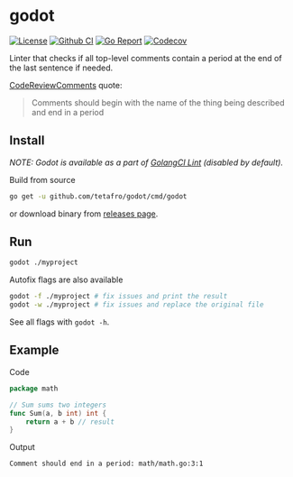 # godot

[![License](http://img.shields.io/badge/license-MIT-green.svg?style=flat)](https://raw.githubusercontent.com/tetafro/godot/master/LICENSE)
[![Github CI](https://img.shields.io/github/workflow/status/tetafro/godot/Test)](https://github.com/tetafro/godot/actions?query=workflow%3ATest)
[![Go Report](https://goreportcard.com/badge/github.com/tetafro/godot)](https://goreportcard.com/report/github.com/tetafro/godot)
[![Codecov](https://codecov.io/gh/tetafro/godot/branch/master/graph/badge.svg)](https://codecov.io/gh/tetafro/godot)

Linter that checks if all top-level comments contain a period at the
end of the last sentence if needed.

[CodeReviewComments](https://github.com/golang/go/wiki/CodeReviewComments#comment-sentences) quote:

> Comments should begin with the name of the thing being described
> and end in a period

## Install

*NOTE: Godot is available as a part of [GolangCI Lint](https://github.com/golangci/golangci-lint)
(disabled by default).*

Build from source

```sh
go get -u github.com/tetafro/godot/cmd/godot
```

or download binary from [releases page](https://github.com/tetafro/godot/releases).

## Run

```sh
godot ./myproject
```

Autofix flags are also available

```sh
godot -f ./myproject # fix issues and print the result
godot -w ./myproject # fix issues and replace the original file
```

See all flags with `godot -h`.

## Example

Code

```go
package math

// Sum sums two integers
func Sum(a, b int) int {
    return a + b // result
}
```

Output

```sh
Comment should end in a period: math/math.go:3:1
```
